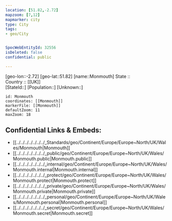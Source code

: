```yaml
---
location: [51.82,-2.72] 
mapzoom: [7,12] 
mapmarker: city 
type: City
tags:
- geo/City


SpocWebEntityId: 32556
isDeleted: false
confidential: public

---
```

[geo-lon::-2.72] 
[geo-lat::51.82] 
[name::Monmouth] 
State ::  
Country :: [[UK]]  
[StateId::] 
[Population::] 
[Unknown::] 


```leaflet
id: Monmouth
coordinates: [[Monmouth]] 
markerFile: [[Monmouth]] 
defaultZoom: 11 
maxZoom: 18
```


## Confidential Links & Embeds: 
- [[../../../../../../../_Standards/geo/Continent/Europe/Europe~North/UK/Wales/Monmouth|Monmouth]] 
- [[../../../../../../../_public/geo/Continent/Europe/Europe~North/UK/Wales/Monmouth.public|Monmouth.public]] 
- [[../../../../../../../_internal/geo/Continent/Europe/Europe~North/UK/Wales/Monmouth.internal|Monmouth.internal]] 
- [[../../../../../../../_protect/geo/Continent/Europe/Europe~North/UK/Wales/Monmouth.protect|Monmouth.protect]] 
- [[../../../../../../../_private/geo/Continent/Europe/Europe~North/UK/Wales/Monmouth.private|Monmouth.private]] 
- [[../../../../../../../_personal/geo/Continent/Europe/Europe~North/UK/Wales/Monmouth.personal|Monmouth.personal]] 
- [[../../../../../../../_secret/geo/Continent/Europe/Europe~North/UK/Wales/Monmouth.secret|Monmouth.secret]] 
